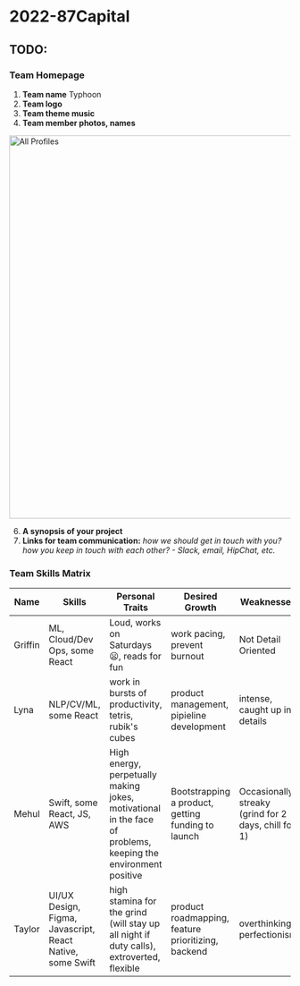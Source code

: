 # 2022-87Capital

## TODO:

### Team Homepage
1. **Team name** Typhoon
2. **Team logo**
3. **Team theme music** 
4. **Team member photos, names**
<img width="685" alt="All Profiles" src="https://user-images.githubusercontent.com/61394624/149999705-f97ba5d9-ce49-42a6-ad46-892495b139a2.png">

6. **A synopsis of your project**
7. **Links for team communication:** *how we should get in touch with you? how you keep in touch with each other? - Slack, email, HipChat, etc.*

### Team Skills Matrix 
Name | Skills | Personal Traits | Desired Growth | Weaknesses
--- | --- | --- | --- | ---
Griffin | ML, Cloud/Dev Ops, some React | Loud, works on Saturdays 😦, reads for fun | work pacing, prevent burnout | Not Detail Oriented
Lyna | NLP/CV/ML, some React | work in bursts of productivity, tetris, rubik's cubes | product management, pipieline development | intense, caught up in details
Mehul | Swift, some React, JS, AWS | High energy, perpetually making jokes, motivational in the face of problems, keeping the environment positive | Bootstrapping a product, getting funding to launch | Occasionally streaky (grind for 2 days, chill for 1)
Taylor | UI/UX Design, Figma, Javascript, React Native, some Swift  | high stamina for the grind (will stay up all night if duty calls), extroverted, flexible | product roadmapping, feature prioritizing, backend  | overthinking, perfectionism
